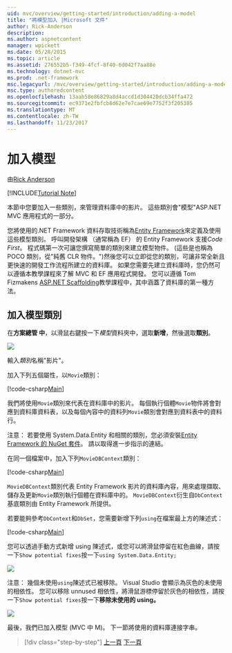 ```yaml
---
uid: mvc/overview/getting-started/introduction/adding-a-model
title: "將模型加入 |Microsoft 文件"
author: Rick-Anderson
description: 
ms.author: aspnetcontent
manager: wpickett
ms.date: 05/28/2015
ms.topic: article
ms.assetid: 276552b5-f349-4fcf-8f40-6d042f7aa88e
ms.technology: dotnet-mvc
ms.prod: .net-framework
msc.legacyurl: /mvc/overview/getting-started/introduction/adding-a-model
msc.type: authoredcontent
ms.openlocfilehash: 13aab58e86829a8d4accd1d304420dcb34ffa472
ms.sourcegitcommit: ec9371e2fbfcb8d62e7e7cae69e7752f3f205385
ms.translationtype: MT
ms.contentlocale: zh-TW
ms.lasthandoff: 11/23/2017
---
```

<a name="adding-a-model"></a>加入模型
====================
由[Rick Anderson](https://github.com/Rick-Anderson)

[!INCLUDE[Tutorial Note](sample/code-location.md)]

本節中您要加入一些類別，來管理資料庫中的影片。 這些類別會&quot;模型&quot;ASP.NET MVC 應用程式的一部分。

您將使用的.NET Framework 資料存取技術稱為[Entity Framework](https://docs.microsoft.com/ef/)來定義及使用這些模型類別。 呼叫開發架構 （通常稱為 EF） 的 Entity Framework 支援*Code First*。 程式碼第一次可讓您撰寫簡單的類別來建立模型物件。 (這些是也稱為 POCO 類別，從&quot;純舊 CLR 物件。&quot;)然後您可以立即從您的類別，可讓非常全新且更快速的開發工作流程所建立的資料庫。 如果您需要先建立資料庫時，您仍然可以遵循本教學課程來了解 MVC 和 EF 應用程式開發。 您可以遵循 Tom Fizmakens [ASP.NET Scaffolding](xref:visual-studio/overview/2013/aspnet-scaffolding-overview)教學課程中，其中涵蓋了資料庫的第一種方法。

## <a name="adding-model-classes"></a>加入模型類別

在**方案總管 中**，以滑鼠右鍵按一下*模型*資料夾中，選取**新增**，然後選取**類別**。

![](adding-a-model/_static/image1.png)

輸入*類別*名稱&quot;影片&quot;。

加入下列五個屬性，以`Movie`類別：

[!code-csharp[Main](adding-a-model/samples/sample1.cs)]

我們將使用`Movie`類別來代表在資料庫中的影片。 每個執行個體`Movie`物件將會對應到資料庫資料表，以及每個內容中的資料列`Movie`類別會對應到資料表中的資料行。

注意： 若要使用 System.Data.Entity 和相關的類別，您必須安裝[Entity Framework 的 NuGet 套件](https://www.nuget.org/packages/EntityFramework/)。 請以取得進一步指示的連結。

在同一個檔案中，加入下列`MovieDBContext`類別：

[!code-csharp[Main](adding-a-model/samples/sample2.cs?highlight=2,15-18)]

`MovieDBContext`類別代表 Entity Framework 影片的資料庫內容，用來處理擷取、 儲存及更新`Movie`類別執行個體在資料庫中的。 `MovieDBContext`衍生自`DbContext`基底類別由 Entity Framework 所提供。

若要能夠參考`DbContext`和`DbSet`，您需要新增下列`using`在檔案最上方的陳述式：

[!code-csharp[Main](adding-a-model/samples/sample3.cs)]

您可以透過手動方式新增 using 陳述式，或您可以將滑鼠停留在紅色曲線，請按一下`Show potential fixes`按一下`using System.Data.Entity;`

![](adding-a-model/_static/image2.png)

注意： 幾個未使用`using`陳述式已被移除。 Visual Studio 會顯示為灰色的未使用的相依性。 您可以移除 unnused 相依性，將滑鼠游標停留於灰色的相依性，請按一下`Show potential fixes`按一下**移除未使用的 using。**

![](adding-a-model/_static/image3.png)

最後，我們已加入模型 (MVC 中 M)。 下一節將使用的資料庫連接字串。

>[!div class="step-by-step"]
[上一頁](adding-a-view.md)
[下一頁](creating-a-connection-string.md)
